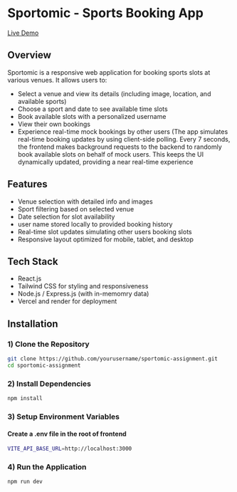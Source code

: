 # Sportomic - Sports Booking App

[Live Demo](https://sportomic-assignment.vercel.app/)



## Overview

Sportomic is a responsive web application for booking sports slots at various venues. It allows users to:

- Select a venue and view its details (including image, location, and available sports)
- Choose a sport and date to see available time slots
- Book available slots with a personalized username
- View their own bookings
- Experience real-time mock bookings by other users (The app simulates real-time booking updates by using client-side polling. Every 7 seconds, the frontend makes background requests to the backend to randomly book available slots on behalf of mock users. This keeps the UI dynamically updated, providing a near real-time experience



## Features

- Venue selection with detailed info and images
- Sport filtering based on selected venue
- Date selection for slot availability
- user name stored locally to provided booking history
- Real-time slot updates simulating other users booking slots
- Responsive layout optimized for mobile, tablet, and desktop



## Tech Stack

- React.js
- Tailwind CSS for styling and responsiveness
- Node.js / Express.js (with in-memomry data)
- Vercel and render for deployment


## Installation

### 1) Clone the Repository

```bash
git clone https://github.com/yourusername/sportomic-assignment.git
cd sportomic-assignment
```

### 2) Install Dependencies

```bash
npm install
```

### 3) Setup Environment Variables 
#### Create a .env file in the root of frontend
```bash
VITE_API_BASE_URL=http://localhost:3000
```

### 4) Run the Application

```bash
npm run dev
```


